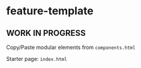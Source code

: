 # feature-template

## WORK IN PROGRESS

Copy/Paste modular elements from `components.html`

Starter page: `index.html`

